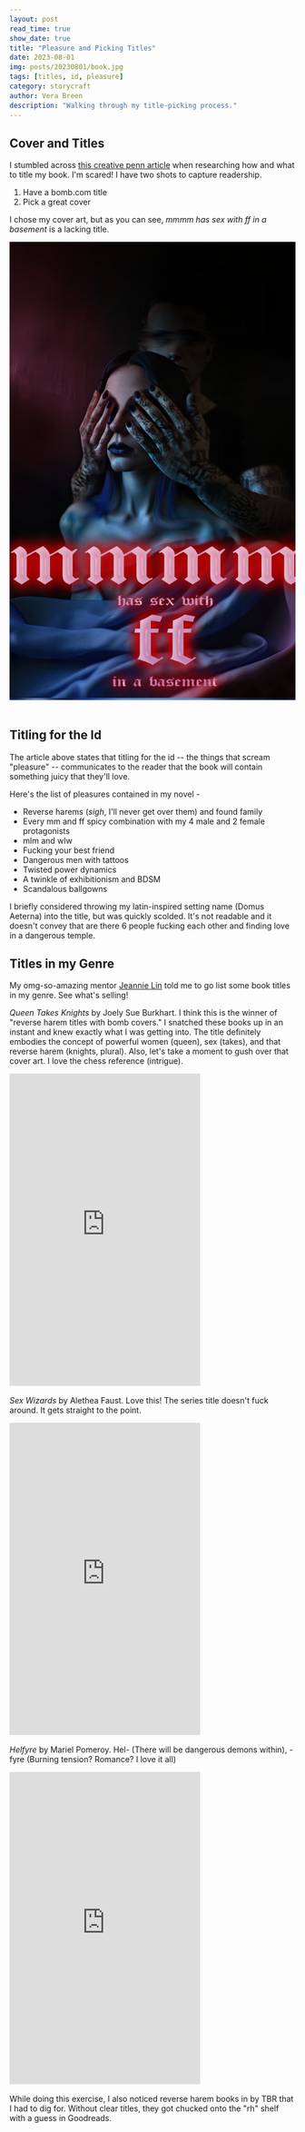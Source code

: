 ```yaml
---
layout: post
read_time: true
show_date: true
title: "Pleasure and Picking Titles"
date: 2023-08-01
img: posts/20230801/book.jpg
tags: [titles, id, pleasure]
category: storycraft
author: Vera Breen
description: "Walking through my title-picking process."
---
```


## Cover and Titles

I stumbled across [this creative penn article](https://www.thecreativepenn.com/2018/10/08/doubling-down-on-what-you-love-and-opportunities-when-publishing-wide-my-ninc-2018-round-up/) when researching how and what to title my book. I'm scared! I have two shots to capture readership.
1. Have a bomb.com title
2. Pick a great cover

I chose my cover art, but as you can see, *mmmm has sex with ff in a basement* is a lacking title.

<center><img src='./assets/img/posts/20230801/ebookcover.png' width="540"></center><br>


## Titling for the Id

The article above states that titling for the id -- the things that scream "pleasure" -- communicates to the reader that the book will contain something juicy that they'll love.

Here's the list of pleasures contained in my novel -
- Reverse harems (*sigh*, I'll never get over them) and found family 
- Every mm and ff spicy combination with my 4 male and 2 female protagonists
- mlm and wlw
- Fucking your best friend 
- Dangerous men with tattoos
- Twisted power dynamics
- A twinkle of exhibitionism and BDSM
- Scandalous ballgowns

I briefly considered throwing my latin-inspired setting name (Domus Aeterna) into the title, but was quickly scolded. It's not readable and it doesn't convey that are there 6 people fucking each other and finding love in a dangerous temple.

## Titles in my Genre

My omg-so-amazing mentor [Jeannie Lin](http://www.jeannielin.com/) told me to go list some book titles in my genre. See what's selling!

*Queen Takes Knights* by Joely Sue Burkhart. I think this is the winner of "reverse harem titles with bomb covers." I snatched these books up in an instant and knew exactly what I was getting into. The title definitely embodies the concept of powerful women (queen), sex (takes), and that reverse harem (knights, plural). Also, let's take a moment to gush over that cover art. I love the chess reference (intrigue).

<iframe type="text/html" sandbox="allow-scripts allow-same-origin allow-popups" width="336" height="550" frameborder="0" allowfullscreen style="max-width:100%" src="https://read.amazon.com/kp/card?asin=B076JFJ8ZF&preview=inline&linkCode=kpe&ref_=cm_sw_r_kb_dp_BXAAJ01797XPC12812GM" ></iframe>

*Sex Wizards* by Alethea Faust. Love this! The series title doesn't fuck around. It gets straight to the point.

<iframe type="text/html" sandbox="allow-scripts allow-same-origin allow-popups" width="336" height="550" frameborder="0" allowfullscreen style="max-width:100%" src="https://read.amazon.com/kp/card?asin=B09J98KB99&preview=inline&linkCode=kpe&ref_=cm_sw_r_kb_dp_Z8623A6N8334SYZ2X5VB" ></iframe>

*Helfyre* by Mariel Pomeroy. Hel- (There will be dangerous demons within), -fyre (Burning tension? Romance? I love it all)

<iframe type="text/html" sandbox="allow-scripts allow-same-origin allow-popups" width="336" height="550" frameborder="0" allowfullscreen style="max-width:100%" src="https://read.amazon.com/kp/card?asin=B09QT71SFD&preview=inline&linkCode=kpe&ref_=cm_sw_r_kb_dp_MRVM7RKZ951RXR6YRXS1" ></iframe>

While doing this exercise, I also noticed reverse harem books in by TBR that I had to dig for. Without clear titles, they got chucked onto the "rh" shelf with a guess in Goodreads. 




